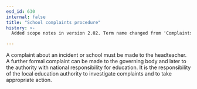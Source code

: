 ```yaml
---
esd_id: 630
internal: false
title: "School complaints procedure"
history: >-
  Added scope notes in version 2.02. Term name changed from 'Complaints procedure - something that has happened at school' to 'Schools - complaints procedure' in version 3.00. Name changed to 'School complaints procedure' in version 4.00.

---
```


A complaint about an incident or school must be made to the headteacher. A further formal complaint can be made to the governing body and later to the authority with national responsibility for education. It is the responsibility of the local education authority to investigate complaints and to take appropriate action.

